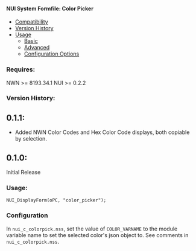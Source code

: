 #### **NUI System Formfile: Color Picker**

- [Compatibility](#compatibility)
- [Version History](#version-history)
- [Usage](#usage)
    - [Basic](#basic)
    - [Advanced](#advanced)
    - [Configuration Options](#configuration)

### Requires:

NWN >= 8193.34.1
NUI >= 0.2.2

### Version History:

## 0.1.1:
- Added NWN Color Codes and Hex Color Code displays, both copiable by selection.

## 0.1.0:

Initial Release

### Usage:

`NUI_DisplayForm(oPC, "color_picker");`

### Configuration

In `nui_c_colorpick.nss`, set the value of `COLOR_VARNAME` to the module variable name to set the selected color's json object to.  See comments in `nui_c_colorpick.nss`.
